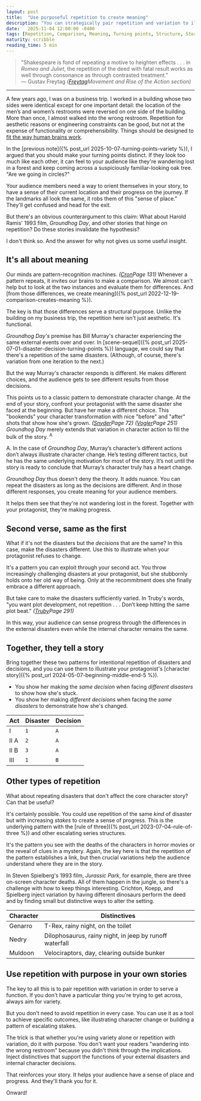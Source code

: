 ```yaml
---
layout: post
title:  "Use purposeful repetition to create meaning"
description: "You can strategically pair repetition and variation to illustrate character change and escalation of stakes."
date:   2025-11-04 12:00:00 -0400
tags: [Repetition, Comparison, Meaning, Turning points, Structure, Story structure, Story, Craft, Jurassic Park, Groundhog Day]
maturity: scribble
reading_time: 5 min
---
```


> "Shakespeare is fond of repeating a motive to heighten effects . . . in _Romeo and Juliet_, the repetition of the deed with fatal result works as well through consonance as through contrasted treatment."  
> — Gustav Freytag <cite>(<a href="/bibliography#freytag1895">Freytag</a>Movement and Rise of the Action section)</cite>

---

<p class="dropCap">A few years ago, I was on a business trip. I worked in a building whose two sides were identical except for one important detail: the location of the men&rsquo;s and women&rsquo;s restrooms were reversed on one side of the building. More than once, I almost walked into the wrong restroom. Repetition for aesthetic reasons or engineering constraints can be good, but not at the expense of functionality or comprehensibility. Things should be designed to <a href="{% post_url 2022-12-01-human-factors %}">fit the way human brains work</a>.</p>

In the [previous note]({% post_url 2025-10-07-turning-points-variety %}), I argued that you should make your turning points distinct. If they look too much like each other, it can feel to your audience like they're wandering lost in a forest and keep coming across a suspiciously familiar-looking oak tree. "Are we going in circles?"

Your audience members need a way to orient themselves in your story, to have a sense of their current location and their progress on the journey. If the landmarks all look the same, it robs them of this "sense of place." They'll get confused and head for the exit.

But there's an obvious counterargument to this claim: What about Harold Ramis' 1993 film, _Groundhog Day_, and other stories that hinge on repetition? Do these stories invalidate the hypothesis?

I don't think so. And the answer for why not gives us some useful insight.

## It's all about meaning

Our minds are pattern-recognition machines. <cite>(<a href="/bibliography#cron2012">Cron</a>Page 131)</cite> Whenever a pattern repeats, it invites our brains to make a comparison. We almost can't help but to look at the two instances and evaluate them for differences. And [from those differences, we create meaning]({% post_url 2022-12-19-comparison-creates-meaning %}).

The key is that those differences serve a structural purpose. Unlike the building on my business trip, the repetition here isn't just aesthetic. It's functional.

_Groundhog Day's_ premise has Bill Murray's character experiencing the same external events over and over. In [scene-sequel]({% post_url 2025-07-01-disaster-decision-turning-points %}) language, we could say that there's a repetition of the same disasters. (Although, of course, there's variation from one iteration to the next.)

But the way Murray's character responds is different. He makes different choices, and the audience gets to see different results from those decisions.

This points us to a classic pattern to demonstrate character change. At the end of your story, confront your protagonist with the same disaster she faced at the beginning. But have her make a different choice. This "bookends" your character transformation with nice "before" and "after" shots that show how she's grown. <cite>(<a href="/bibliography#snyder2005">Snyder</a>Page 72)</cite> <cite>(<a href="/bibliography#vogler2020">Vogler</a>Page 251)</cite> _Groundhog Day_ merely extends that variation in character action to fill the bulk of the story. <sup class="aside">A</sup>

<aside>
A. In the case of <em>Groundhog Day</em>, Murray&rsquo;s character&rsquo;s different actions don&rsquo;t always illustrate character change. He&rsquo;s testing different tactics, but he has the same underlying motivation for most of the story. It&rsquo;s not until the story is ready to conclude that Murray&rsquo;s character truly has a heart change.
</aside>

_Groundhog Day_ thus doesn't deny the theory. It adds nuance. You can repeat the disasters as long as the decisions are different. And in those different responses, you create meaning for your audience members. 

It helps them see that they're not wandering lost in the forest. Together with your protagonist, they're making progress.

## Second verse, same as the first

What if it's not the disasters but the _decisions_ that are the same? In this case, make the disasters different. Use this to illustrate when your protagonist refuses to change. 

It's a pattern you can exploit through your second act. You throw increasingly challenging disasters at your protagonist, but she stubbornly holds onto her old way of being. Only at the recommitment does she finally embrace a different approach.

But take care to make the disasters sufficiently varied. In Truby's words, "you want plot development, not repetition . . . Don’t keep hitting the same plot beat." <cite>(<a href="/bibliography#truby2011">Truby</a>Page 291)</cite>

In this way, your audience can sense progress through the differences in the external disasters even while the internal character remains the same.

## Together, they tell a story

Bring together these two patterns for intentional repetition of disasters and decisions, and you can use them to illustrate your protagonist's [character story]({% post_url 2024-05-07-beginning-middle-end-5 %}). 

- You show her making the _same decision_ when facing _different disasters_ to show how she's stuck. 
- You show her making _different decisions_ when facing the _same disasters_ to demonstrate how she's changed.

| Act | Disaster | Decision |
| --- | --- | --- |
| I | `1` | `A` |
| II A | `2` | `A` |
| II B | `3` | `A` |
| III | `1` | `B` |

## Other types of repetition

What about repeating disasters that don't affect the core character story? Can that be useful?

It's certainly possible. You could use repetition of the same _kind_ of disaster but with increasing _stakes_ to create a sense of progress. This is the underlying pattern with the [rule of three]({% post_url 2023-07-04-rule-of-three %}) and other escalating series structures.

It's the pattern you see with the deaths of the characters in horror movies or the reveal of clues in a mystery. Again, the key here is that the repetition of the pattern establishes a link, but then crucial variations help the audience understand where they are in the story.

In Steven Spielberg's 1993 film, _Jurassic Park_, for example, there are three on-screen character deaths. All of them happen in the jungle, so there's a challenge with how to keep things interesting. Crichton, Koepp, and Spielberg inject variation by having different dinosaurs perform the deed and by finding small but distinctive ways to alter the setting.

| Character | Distinctives |
| --- | --- |
| Genarro | T-Rex, rainy night, on the toilet |
| Nedry | Dilophosaurus, rainy night, in jeep by runoff waterfall |
| Muldoon | Velociraptors, day, clearing outside bunker |

## Use repetition with purpose in your own stories

The key to all this is to pair repetition with variation in order to serve a function. If you don't have a particular thing you're trying to get across, always aim for variety.

But you don't need to avoid repetition in every case. You can use it as a tool to achieve specific outcomes, like illustrating character change or building a pattern of escalating stakes.

The trick is that whether you're using variety alone or repetition _with_ variation, do it with purpose. You don't want your readers "wandering into the wrong restroom" because you didn't think through the implications. Inject distinctives that support the functions of your external disasters and internal character decisions.

That reinforces your story. It helps your audience have a sense of place and progress. And they'll thank you for it.

Onward!